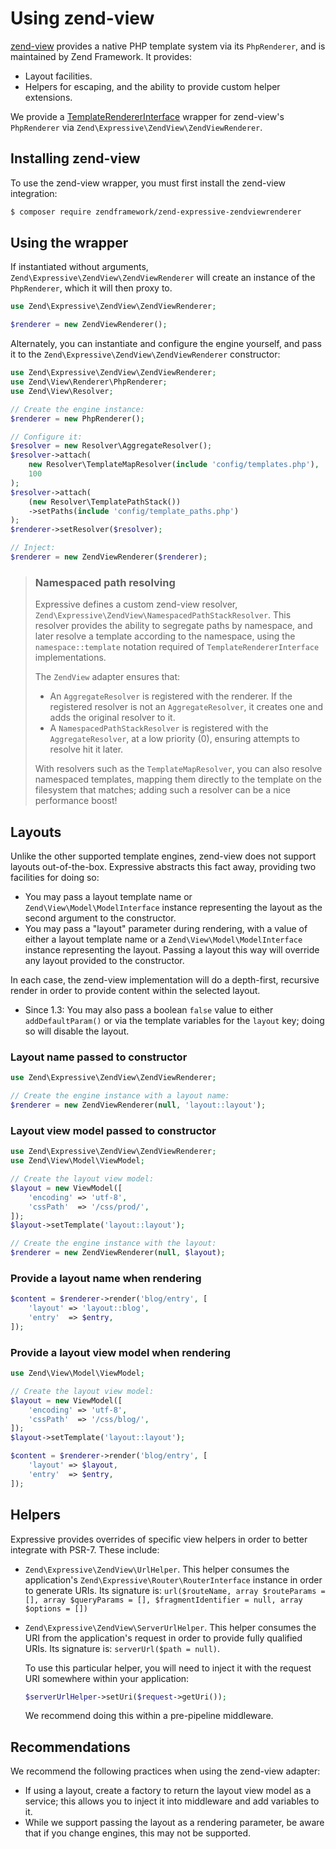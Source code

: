 # Using zend-view

[zend-view](https://github.com/zendframework/zend-view) provides a native PHP
template system via its `PhpRenderer`, and is maintained by Zend Framework. It
provides:

- Layout facilities.
- Helpers for escaping, and the ability to provide custom helper extensions.

We provide a [TemplateRendererInterface](interface.md) wrapper for zend-view's
`PhpRenderer` via `Zend\Expressive\ZendView\ZendViewRenderer`.

## Installing zend-view

To use the zend-view wrapper, you must first install the zend-view integration:

```bash
$ composer require zendframework/zend-expressive-zendviewrenderer
```

## Using the wrapper

If instantiated without arguments, `Zend\Expressive\ZendView\ZendViewRenderer` will create
an instance of the `PhpRenderer`, which it will then proxy to.

```php
use Zend\Expressive\ZendView\ZendViewRenderer;

$renderer = new ZendViewRenderer();
```

Alternately, you can instantiate and configure the engine yourself, and pass it
to the `Zend\Expressive\ZendView\ZendViewRenderer` constructor:

```php
use Zend\Expressive\ZendView\ZendViewRenderer;
use Zend\View\Renderer\PhpRenderer;
use Zend\View\Resolver;

// Create the engine instance:
$renderer = new PhpRenderer();

// Configure it:
$resolver = new Resolver\AggregateResolver();
$resolver->attach(
    new Resolver\TemplateMapResolver(include 'config/templates.php'),
    100
);
$resolver->attach(
    (new Resolver\TemplatePathStack())
    ->setPaths(include 'config/template_paths.php')
);
$renderer->setResolver($resolver);

// Inject:
$renderer = new ZendViewRenderer($renderer);
```

> ### Namespaced path resolving
>
> Expressive defines a custom zend-view resolver,
> `Zend\Expressive\ZendView\NamespacedPathStackResolver`. This resolver
> provides the ability to segregate paths by namespace, and later resolve a
> template according to the namespace, using the `namespace::template` notation
> required of `TemplateRendererInterface` implementations.
>
> The `ZendView` adapter ensures that:
>
> - An `AggregateResolver` is registered with the renderer. If the registered
>   resolver is not an `AggregateResolver`, it creates one and adds the original
>   resolver to it.
> - A `NamespacedPathStackResolver` is registered with the `AggregateResolver`, at
>   a low priority (0), ensuring attempts to resolve hit it later.
>
> With resolvers such as the `TemplateMapResolver`, you can also resolve
> namespaced templates, mapping them directly to the template on the filesystem
> that matches; adding such a resolver can be a nice performance boost!

## Layouts

Unlike the other supported template engines, zend-view does not support layouts
out-of-the-box. Expressive abstracts this fact away, providing two facilities
for doing so:

- You may pass a layout template name or `Zend\View\Model\ModelInterface`
  instance representing the layout as the second argument to the constructor.
- You may pass a "layout" parameter during rendering, with a value of either a
  layout template name or a `Zend\View\Model\ModelInterface`
  instance representing the layout. Passing a layout this way will override any
  layout provided to the constructor.

In each case, the zend-view implementation will do a depth-first, recursive
render in order to provide content within the selected layout.

- Since 1.3: You may also pass a boolean `false` value to either
  `addDefaultParam()` or via the template variables for the `layout` key; doing
  so will disable the layout.

### Layout name passed to constructor

```php
use Zend\Expressive\ZendView\ZendViewRenderer;

// Create the engine instance with a layout name:
$renderer = new ZendViewRenderer(null, 'layout::layout');
```

### Layout view model passed to constructor

```php
use Zend\Expressive\ZendView\ZendViewRenderer;
use Zend\View\Model\ViewModel;

// Create the layout view model:
$layout = new ViewModel([
    'encoding' => 'utf-8',
    'cssPath'  => '/css/prod/',
]);
$layout->setTemplate('layout::layout');

// Create the engine instance with the layout:
$renderer = new ZendViewRenderer(null, $layout);
```

### Provide a layout name when rendering

```php
$content = $renderer->render('blog/entry', [
    'layout' => 'layout::blog',
    'entry'  => $entry,
]);
```

### Provide a layout view model when rendering

```php
use Zend\View\Model\ViewModel;

// Create the layout view model:
$layout = new ViewModel([
    'encoding' => 'utf-8',
    'cssPath'  => '/css/blog/',
]);
$layout->setTemplate('layout::layout');

$content = $renderer->render('blog/entry', [
    'layout' => $layout,
    'entry'  => $entry,
]);
```

## Helpers

Expressive provides overrides of specific view helpers in order to better
integrate with PSR-7. These include:

- `Zend\Expressive\ZendView\UrlHelper`. This helper consumes the
  application's `Zend\Expressive\Router\RouterInterface` instance in order
  to generate URIs. Its signature is:
  `url($routeName, array $routeParams = [], array $queryParams = [], $fragmentIdentifier = null, array $options = [])`
- `Zend\Expressive\ZendView\ServerUrlHelper`. This helper consumes the
  URI from the application's request in order to provide fully qualified URIs.
  Its signature is: `serverUrl($path = null)`.

  To use this particular helper, you will need to inject it with the request URI
  somewhere within your application:

  ```php
  $serverUrlHelper->setUri($request->getUri());
  ```

  We recommend doing this within a pre-pipeline middleware.

## Recommendations

We recommend the following practices when using the zend-view adapter:

- If using a layout, create a factory to return the layout view model as a
  service; this allows you to inject it into middleware and add variables to it.
- While we support passing the layout as a rendering parameter, be aware that if
  you change engines, this may not be supported.
